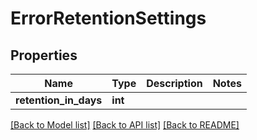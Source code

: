 # ErrorRetentionSettings

## Properties
Name | Type | Description | Notes
------------ | ------------- | ------------- | -------------
**retention_in_days** | **int** |  | 

[[Back to Model list]](../README.md#documentation-for-models) [[Back to API list]](../README.md#documentation-for-api-endpoints) [[Back to README]](../README.md)

